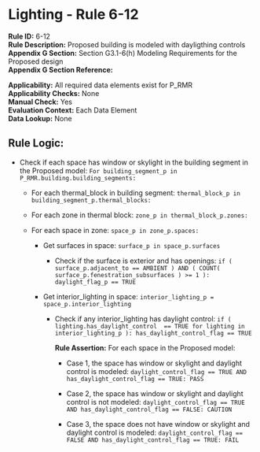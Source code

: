 
# Lighting - Rule 6-12

**Rule ID:** 6-12  
**Rule Description:** Proposed building is modeled with dayligthing controls  
**Appendix G Section:** Section G3.1-6(h) Modeling Requirements for the Proposed design  
**Appendix G Section Reference:**  

**Applicability:** All required data elements exist for P_RMR  
**Applicability Checks:** None  
**Manual Check:** Yes  
**Evaluation Context:** Each Data Element  
**Data Lookup:** None  
## Rule Logic: 

- Check if each space has window or skylight in the building segment in the Proposed model: ```For building_segment_p in P_RMR.building.building_segments:```  

  - For each thermal_block in building segment: ```thermal_block_p in building_segment_p.thermal_blocks:```  

  - For each zone in thermal block: ```zone_p in thermal_block_p.zones:```  

  - For each space in zone: ```space_p in zone_p.spaces:```  

    - Get surfaces in space: ```surface_p in space_p.surfaces```  

      - Check if the surface is exterior and has openings: ```if ( surface_p.adjacent_to == AMBIENT ) AND ( COUNT( surface_p.fenestration_subsurfaces ) >= 1 ): daylight_flag_p == TRUE```  

    - Get interior_lighting in space: ```interior_lighting_p = space_p.interior_lighting```  

      - Check if any interior_lighting has daylight control: ```if ( lighting.has_daylight_control  == TRUE for lighting in interior_lighting_p ): has_daylight_control_flag == TRUE```  

        **Rule Assertion:** For each space in the Proposed model:  

        - Case 1, the space has window or skylight and daylight control is modeled: ```daylight_control_flag == TRUE AND has_daylight_control_flag == TRUE: PASS```  

        - Case 2, the space has window or skylight and daylight control is not modeled:  ```daylight_control_flag == TRUE AND has_daylight_control_flag == FALSE: CAUTION```  

        - Case 3, the space does not have window or skylight and daylight control is modeled: ```daylight_control_flag == FALSE AND has_daylight_control_flag == TRUE: FAIL```  
